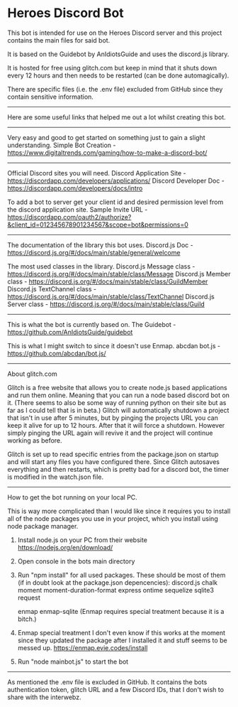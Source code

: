 Heroes Discord Bot
=================

This bot is intended for use on the Heroes Discord server and this project contains the main files for said bot.

It is based on the Guidebot by AnIdiotsGuide and uses the discord.js library.

It is hosted for free using glitch.com but keep in mind that it shuts down every 12 hours and then needs to be restarted (can be done automagically).

There are specific files (i.e. the .env file) excluded from GitHub since they contain sensitive information.

-----------------

Here are some useful links that helped me out a lot whilst creating this bot.

-----------------

Very easy and good to get started on something just to gain a slight understanding.
Simple Bot Creation - https://www.digitaltrends.com/gaming/how-to-make-a-discord-bot/

-----------------

Official Discord sites you will need.
Discord Application Site - https://discordapp.com/developers/applications/
Discord Developer Doc - https://discordapp.com/developers/docs/intro

To add a bot to server get your client id and desired permission level from the discord application site.
Sample Invite URL -  https://discordapp.com/oauth2/authorize?&client_id=012345678901234567&scope=bot&permissions=0

-----------------

The documentation of the library this bot uses.
Discord.js Doc - https://discord.js.org/#/docs/main/stable/general/welcome

The most used classes in the library.
Discord.js Message class - https://discord.js.org/#/docs/main/stable/class/Message
Discord.js Member class - https://discord.js.org/#/docs/main/stable/class/GuildMember
Discord.js TextChannel class - https://discord.js.org/#/docs/main/stable/class/TextChannel
Discord.js Server class - https://discord.js.org/#/docs/main/stable/class/Guild

-----------------

This is what the bot is currently based on.
The Guidebot - https://github.com/AnIdiotsGuide/guidebot

This is what I might switch to since it doesn't use Enmap.
abcdan bot.js - https://github.com/abcdan/bot.js/

-----------------

About glitch.com

Glitch is a free website that allows you to create node.js based applications and run them online. Meaning that you can run a node based discord bot on it.
(There seems to also be some way of running python on their site but as far as I could tell that is in beta.)
Glitch will automatically shutdown a project that isn't in use after 5 minutes, but by pinging the projects URL you can keep it alive for up to 12 hours. After that it will force a shutdown. However simply pinging the URL again will revive it and the project will continue working as before.

Glitch is set up to read specific entries from the package.json on startup and will start any files you have configured there.
Since Glitch autosaves everything and then restarts, which is pretty bad for a discord bot, the timer is modified in the watch.json file.

-----------------

How to get the bot running on your local PC.

This is way more complicated than I would like since it requires you to install all of the node packages you use in your project, which you install using node package manager.

1. Install node.js on your PC from their website https://nodejs.org/en/download/
2. Open console in the bots main directory
3. Run "npm install" for all used packages.
    These should be most of them (if in doubt look at the package.json depencencies):
      discord.js
      chalk
      moment
      moment-duration-format
      express
      ontime
      sequelize
      sqlite3
      request

      enmap
      enmap-sqlite
      (Enmap requires special treatment because it is a bitch.)

4. Enmap special treatment
    I don't even know if this works at the moment since they updated the package after I installed it and stuff seems to be messed up.
    https://enmap.evie.codes/install

5. Run "node mainbot.js" to start the bot

-----------------

As mentioned the .env file is excluded in GitHub. It contains the bots authentication token, glitch URL and a few Discord IDs, that I don't wish to share with the interwebz.
